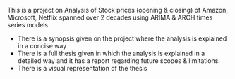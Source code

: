 This is a project on Analysis of Stock prices (opening & closing) of Amazon, Microsoft, Netflix spanned over 2 decades using ARIMA & ARCH times series models
<br>
<ul>
<li> There is a synopsis given on the project where the analysis is explained in a concise way
<li> There is a full thesis given in which the analysis is explained in a detailed way and it has a report regarding future scopes & limitations.
<li> There is a visual representation of the thesis